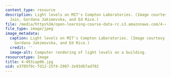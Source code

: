 ```yaml
---
content_type: resource
description: Light levels on MIT's Compton Laboratories. (Image courtesy of Ruchi
  Jain, Gordana Jakimovska, and Ed Rice.)
file: /media/https%3A/open-learning-course-data-rc.s3.amazonaws.com/4-493-natural-light-in-design-january-iap-2006/e3705f0cfd1225f429872e93d67ad782_4-493iap06.jpg
file_type: image/jpeg
image_metadata:
  caption: Light levels on MIT's Compton Laboratories. (Image courtesy of Ruchi Jain,
    Gordana Jakimovska, and Ed Rice.)
  credit: ''
  image-alt: Computer rendering of light levels on a building.
resourcetype: Image
title: 4-493iap06.jpg
uid: e3705f0c-fd12-25f4-2987-2e93d67ad782
---
```


